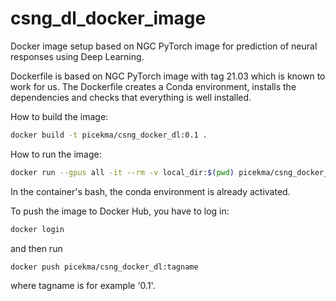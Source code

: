 # csng_dl_docker_image
Docker image setup based on NGC PyTorch image for prediction of neural responses using Deep Learning.

Dockerfile is based on NGC PyTorch image with tag 21.03 which is known to work for us.
The Dockerfile creates a Conda environment, installs the dependencies and checks
that everything is well installed.

How to build the image:
```bash
docker build -t picekma/csng_docker_dl:0.1 .
```

How to run the image:
```bash
docker run --gpus all -it --rm -v local_dir:$(pwd) picekma/csng_docker_dl:0.1
```

In the container's bash, the conda environment is already activated.

To push the image to Docker Hub, you have to log in:
```bash
docker login
```

and then run
```bash
docker push picekma/csng_docker_dl:tagname
```
where tagname is for example '0.1'.

